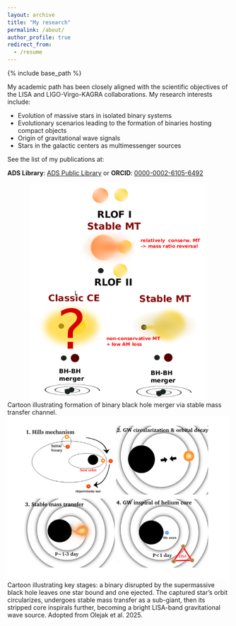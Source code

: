 ```yaml
---
layout: archive
title: "My research"
permalink: /about/
author_profile: true
redirect_from:
  - /resume
---
```


{% include base_path %}


My academic path has been closely aligned with the scientific objectives of the LISA and LIGO-Virgo-KAGRA collaborations. My research interests include:

- Evolution of massive stars in isolated binary systems
- Evolutionary scenarios leading to the formation of binaries hosting compact objects
- Origin of gravitational wave signals 
- Stars in the galactic centers as multimessenger sources

See the list of my publications at:

**ADS Library**: [ADS Public Library](https://ui.adsabs.harvard.edu/public-libraries/U0LMup96RQe2hPXDjU3Mcw) or
**ORCID**: [0000-0002-6105-6492](https://orcid.org/0000-0002-6105-6492)

 <div style="text-align: center;">
  <img src="./../images/CE_vs_SMT.png" width="400"/>
</div>
Cartoon illustrating formation of binary black hole merger via stable mass transfer channel.

 <div style="text-align: center;">
  <img src="./../images/SMBH_hills.png" width="600"/>
</div>
Cartoon illustrating key stages: a binary disrupted by the supermassive black hole leaves one star bound and one ejected. The captured star’s orbit circularizes, undergoes stable mass transfer as a sub-giant, then its stripped core inspirals further, becoming a bright LISA-band gravitational wave source. Adopted from Olejak et al. 2025. 
